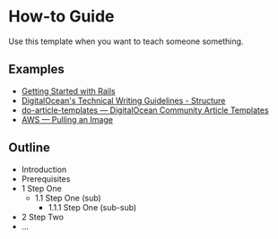 # How-to Guide

Use this template when you want to teach someone something.

## Examples

- [Getting Started with Rails](https://guides.rubyonrails.org/getting_started.html)
- [DigitalOcean's Technical Writing Guidelines - Structure](https://www.digitalocean.com/community/tutorials/digitalocean-s-technical-writing-guidelines#structure)
- [do-article-templates — DigitalOcean Community Article Templates](https://github.com/do-community/do-article-templates)
- [AWS — Pulling an Image](https://docs.aws.amazon.com/AmazonECR/latest/userguide/docker-pull-ecr-image.html)

## Outline

- Introduction
- Prerequisites
- 1 Step One
    - 1.1 Step One (sub)
        - 1.1.1 Step One (sub-sub)
- 2 Step Two
- ...
